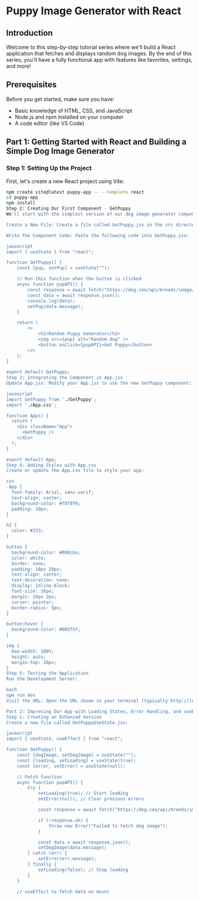 # Puppy Image Generator with React

## Introduction
Welcome to this step-by-step tutorial series where we'll build a React application that fetches and displays random dog images. By the end of this series, you'll have a fully functional app with features like favorites, settings, and more!

## Prerequisites
Before you get started, make sure you have:
- Basic knowledge of HTML, CSS, and JavaScript
- Node.js and npm installed on your computer
- A code editor (like VS Code)

## Part 1: Getting Started with React and Building a Simple Dog Image Generator

### Step 1: Setting Up the Project
First, let's create a new React project using Vite:
```bash
npm create vite@latest puppy-app -- --template react
cd puppy-app
npm install
Step 2: Creating Our First Component - GetPuppy
We'll start with the simplest version of our dog image generator component.

Create a New File: Create a file called GetPuppy.jsx in the src directory.

Write the Component Code: Paste the following code into GetPuppy.jsx:

javascript
import { useState } from "react";

function GetPuppy() {
    const [pup, setPup] = useState("");

    // Run this function when the button is clicked
    async function pupAPI() {
        const response = await fetch("https://dog.ceo/api/breeds/image/random");
        const data = await response.json();
        console.log(data);
        setPup(data.message);
    }

    return (
        <> 
            <h2>Random Puppy Generator</h2> 
            <img src={pup} alt="Random dog" />
            <button onClick={pupAPI}>Get Puppy</button> 
        </> 
    );
}

export default GetPuppy;
Step 3: Integrating the Component in App.jsx
Update App.jsx: Modify your App.jsx to use the new GetPuppy component:

javascript
import GetPuppy from './GetPuppy';
import './App.css';

function App() {
  return (
    <div className="App">
      <GetPuppy />
    </div>
  );
}

export default App;
Step 4: Adding Styles with App.css
Create or update the App.css file to style your app:

css
.App {
  font-family: Arial, sans-serif;
  text-align: center;
  background-color: #f0f0f0;
  padding: 20px;
}

h2 {
  color: #333;
}

button {
  background-color: #008cba;
  color: white;
  border: none;
  padding: 10px 20px;
  text-align: center;
  text-decoration: none;
  display: inline-block;
  font-size: 16px;
  margin: 10px 2px;
  cursor: pointer;
  border-radius: 5px;
}

button:hover {
  background-color: #005f5f;
}

img {
  max-width: 100%;
  height: auto;
  margin-top: 20px;
}
Step 5: Testing the Application
Run the Development Server:

bash
npm run dev
Visit the URL: Open the URL shown in your terminal (typically http://localhost:5173/). You should see a heading and a button. When you click the button, a random dog image will appear!

Part 2: Improving Our App with Loading States, Error Handling, and useEffect
Step 1: Creating an Enhanced Version
Create a new file called GetPuppyUseState.jsx:

javascript
import { useState, useEffect } from "react";

function GetPuppy() {
    const [dogImage, setDogImage] = useState("");
    const [loading, setLoading] = useState(true);
    const [error, setError] = useState(null);

    // Fetch function
    async function pupAPI() {
        try {
            setLoading(true); // Start loading
            setError(null); // Clear previous errors

            const response = await fetch("https://dog.ceo/api/breeds/image/random");

            if (!response.ok) {
                throw new Error("Failed to fetch dog image");
            }

            const data = await response.json();
            setDogImage(data.message);
        } catch (err) {
            setError(err.message);
        } finally {
            setLoading(false); // Stop loading
        }
    }

    // useEffect to fetch data on mount
    
